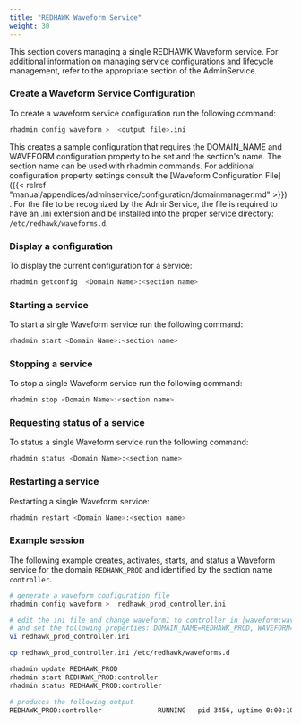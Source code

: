 ```yaml
---
title: "REDHAWK Waveform Service"
weight: 30
---
```


This section covers managing a single REDHAWK Waveform service.  For additional information on managing service configurations and lifecycle management, refer to the appropriate section of the AdminService.


### Create a Waveform Service Configuration

To create a waveform service configuration run the following command:

```sh
rhadmin config waveform >  <output file>.ini
```
This creates a sample configuration that requires the DOMAIN_NAME and WAVEFORM configuration property to be set and the section's name. The section name can be used with rhadmin commands. For additional configuration property settings consult the [Waveform Configuration File]({{< relref "manual/appendices/adminservice/configuration/domainmanager.md" >}}) . For the file to be recognized by the AdminService, the file is required to have an .ini extension and be installed into the proper service directory: `/etc/redhawk/waveforms.d`.  

### Display a configuration

To display the current configuration for a service:

```sh
rhadmin getconfig  <Domain Name>:<section name>
```

### Starting a service

To start a single Waveform service run the following command:

```sh
rhadmin start <Domain Name>:<section name>
```

### Stopping a service

To stop a single Waveform service run the following command:

```sh
rhadmin stop <Domain Name>:<section name>
```

### Requesting status of a service

To status a single Waveform service run the following command:

```sh
rhadmin status <Domain Name>:<section name>
```

### Restarting a service

Restarting a single Waveform service:

```sh
rhadmin restart <Domain Name>:<section name>
```


### Example session

The following example creates, activates, starts, and status a Waveform service for the domain `REDHAWK_PROD` and identified by the section name `controller`.

```sh
# generate a waveform configuration file
rhadmin config waveform >  redhawk_prod_controller.ini

# edit the ini file and change waveform1 to controller in [waveform:waveform1],
# and set the following properties: DOMAIN_NAME=REDHAWK_PROD, WAVEFORM=controller
vi redhawk_prod_controller.ini

cp redhawk_prod_controller.ini /etc/redhawk/waveforms.d

rhadmin update REDHAWK_PROD
rhadmin start REDHAWK_PROD:controller
rhadmin status REDHAWK_PROD:controller

# produces the following output
REDHAWK_PROD:controller              RUNNING   pid 3456, uptime 0:00:10
```
